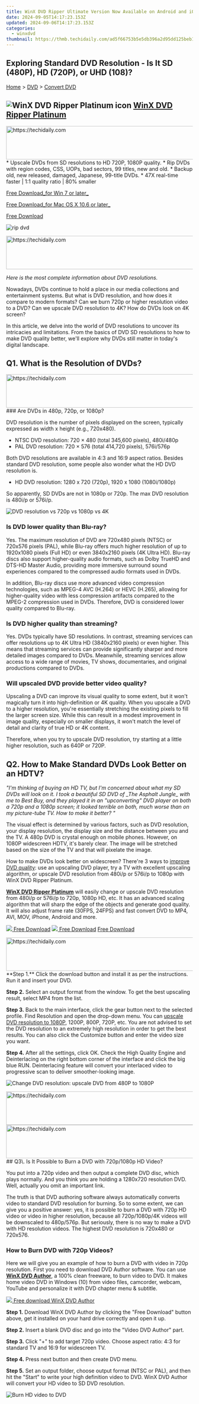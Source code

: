 ```yaml
---
title: WinX DVD Ripper Ultimate Version Now Available on Android and iOS Phones
date: 2024-09-05T14:17:23.153Z
updated: 2024-09-06T14:17:23.153Z
categories:
  - winxdvd
thumbnail: https://thmb.techidaily.com/ad5f66753b5e5db396a2d95dd125beb1ea4eecb0fbe535705f1d76a57fc9ac9b.jpg
---
```


## Exploring Standard DVD Resolution - Is It SD (480P), HD (720P), or UHD (108)?

[Home](https://tools.techidaily.com/winxdvd/products/) \> [DVD](https://tools.techidaily.com/winxdvd/products/) \> [Convert DVD](https://tools.techidaily.com/winxdvd/products/)

## ![WinX DVD Ripper Platinum icon](https://www.winxdvd.com/resource/../seoimg/icon2.png) [WinX DVD Ripper Platinum](https://tools.techidaily.com/winxdvd/products/) 

<!-- affiliate ads begin -->
<a href="https://ephamedtechinc.pxf.io/c/5597632/2137221/26400" target="_top" id="2137221">
  <img src="//a.impactradius-go.com/display-ad/26400-2137221" border="0" alt="https://techidaily.com" width="728" height="90"/>
</a>
<img height="0" width="0" src="https://ephamedtechinc.pxf.io/i/5597632/2137221/26400" style="position:absolute;visibility:hidden;" border="0" />
<!-- affiliate ads end -->
* Upscale DVDs from SD resolutions to HD 720P, 1080P quality.
* Rip DVDs with region codes, CSS, UOPs, bad sectors, 99 titles, new and old.
* Backup old, new released, damaged, Japanese, 99-title DVDs.
* 47X real-time faster | 1:1 quality ratio | 80% smaller

[Free Download_for Win 7 or later_](https://tools.techidaily.com/winxdvd/products/) 

[Free Download_for Mac OS X 10.6 or later_](https://tools.techidaily.com/winxdvd/products/) 

[Free Download](https://tools.techidaily.com/winxdvd/products/) 

![rip dvd](https://www.winxdvd.com/resource/../seo-img/general-img/seobanner-dvd.png) 

<!-- affiliate ads begin -->
<a href="https://appsumo.8odi.net/c/5597632/2118310/7443" target="_top" id="2118310">
  <img src="//a.impactradius-go.com/display-ad/7443-2118310" border="0" alt="https://techidaily.com" width="600" height="90"/>
</a>
<img height="0" width="0" src="https://appsumo.8odi.net/i/5597632/2118310/7443" style="position:absolute;visibility:hidden;" border="0" />
<!-- affiliate ads end -->


_Here is the most complete information about DVD resolutions._

Nowadays, DVDs continue to hold a place in our media collections and entertainment systems. But what is DVD resolution, and how does it compare to modern formats? Can we burn 720p or higher resolution video to a DVD? Can we upscale DVD resolution to 4K? How do DVDs look on 4K screen? 

In this article, we delve into the world of DVD resolutions to uncover its intricacies and limitations. From the basics of DVD SD resolutions to how to make DVD quality better, we'll explore why DVDs still matter in today's digital landscape.

## Q1\. What is the Resolution of DVDs? 

<!-- affiliate ads begin -->
<a href="https://unicoeye.pxf.io/c/5597632/2134498/18498" target="_top" id="2134498">
  <img src="//a.impactradius-go.com/display-ad/18498-2134498" border="0" alt="https://techidaily.com" width="720" height="90"/>
</a>
<img height="0" width="0" src="https://unicoeye.pxf.io/i/5597632/2134498/18498" style="position:absolute;visibility:hidden;" border="0" />
<!-- affiliate ads end -->
### Are DVDs in 480p, 720p, or 1080p?

DVD resolution is the number of pixels displayed on the screen, typically expressed as width x height (e.g., 720x480). 

* NTSC DVD resolution: 720 × 480 (total 345,600 pixels), 480i/480p
* PAL DVD resolution: 720 × 576 (total 414,720 pixels), 576i/576p

Both DVD resolutions are available in 4:3 and 16:9 aspect ratios. Besides standard DVD resolution, some people also wonder what the HD DVD resolution is. 

* HD DVD resolution: 1280 x 720 (720p), 1920 x 1080 (1080i/1080p)

 So apparently, SD DVDs are not in 1080p or 720p. The max DVD resolution is 480i/p or 576i/p. 

![DVD resolution vs 720p vs 1080p vs 4K](https://www.winxdvd.com/resource/../seo-img/dvd-ripper/dvd-resolution.jpg) 

### Is DVD lower quality than Blu-ray?

Yes. The maximum resolution of DVD are 720x480 pixels (NTSC) or 720x576 pixels (PAL), while Blu-ray offers much higher resolution of up to 1920x1080 pixels (Full HD) or even 3840x2160 pixels (4K Ultra HD). Blu-ray discs also support higher-quality audio formats, such as Dolby TrueHD and DTS-HD Master Audio, providing more immersive surround sound experiences compared to the compressed audio formats used in DVDs. 

In addition, Blu-ray discs use more advanced video compression technologies, such as MPEG-4 AVC (H.264) or HEVC (H.265), allowing for higher-quality video with less compression artifacts compared to the MPEG-2 compression used in DVDs. Therefore, DVD is considered lower quality compared to Blu-ray. 

### Is DVD higher quality than streaming?

Yes. DVDs typically have SD resolutions. In contrast, streaming services can offer resolutions up to 4K Ultra HD (3840x2160 pixels) or even higher. This means that streaming services can provide significantly sharper and more detailed images compared to DVDs. Meanwhile, streaming services allow access to a wide range of movies, TV shows, documentaries, and original productions compared to DVDs. 

### Will upscaled DVD provide better video quality? 

Upscaling a DVD can improve its visual quality to some extent, but it won't magically turn it into high-definition or 4K quality. When you upscale a DVD to a higher resolution, you're essentially stretching the existing pixels to fill the larger screen size. While this can result in a modest improvement in image quality, especially on smaller displays, it won't match the level of detail and clarity of true HD or 4K content.

Therefore, when you try to upscale DVD resolution, try starting at a little higher resolution, such as 640P or 720P. 

##  Q2\. How to Make Standard DVDs Look Better on an HDTV? 

_"I'm thinking of buying an HD TV, but I'm concerned about what my SD DVDs will look on it. I took a beautiful SD DVD of \_The Asphalt Jungle\_ with me to Best Buy, and they played it in an "upconverting" DVD player on both a 720p and a 1080p screen; it looked terrible on both, much worse than on my picture-tube TV. How to make it better? "_

The visual effect is determined by various factors, such as DVD resolution, your display resolution, the display size and the distance between you and the TV. A 480p DVD is crystal enough on mobile phones. However, on 1080P widescreen HDTV, it's barely clear. The image will be stretched based on the size of the TV and that will pixelate the image.

How to make DVDs look better on widescreen? There're 3 ways to [improve DVD quality](https://tools.techidaily.com/winxdvd/products/): use an upscaling DVD player, try a TV with excellent upscaling algorithm, or upscale DVD resolution from 480i/p or 576i/p to 1080p with WinX DVD Ripper Platinum.

[**WinX DVD Ripper Platinum**](https://tools.techidaily.com/winxdvd/products/) will easily change or upscale DVD resolution from 480i/p or 576i/p to 720p, 1080p HD, etc. It has an advanced scaling algorithm that will sharp the edge of the objects and generate good quality. It will also adjust frame rate (30FPS, 24FPS) and fast convert DVD to MP4, AVI, MOV, iPhone, Android and more. 

[![](https://www.winxdvd.com/resource/../seoimg/win.png) Free Download](https://tools.techidaily.com/winxdvd/products/) [![](https://www.winxdvd.com/resource/../seoimg/mac.png) Free Download](https://tools.techidaily.com/winxdvd/products/) [Free Download](https://tools.techidaily.com/winxdvd/products/) 

<!-- affiliate ads begin -->
<a href="https://appsumo.8odi.net/c/5597632/2128842/7443" target="_top" id="2128842">
  <img src="//a.impactradius-go.com/display-ad/7443-2128842" border="0" alt="https://techidaily.com" width="600" height="90"/>
</a>
<img height="0" width="0" src="https://appsumo.8odi.net/i/5597632/2128842/7443" style="position:absolute;visibility:hidden;" border="0" />
<!-- affiliate ads end -->
**Step 1.** Click the download button and install it as per the instructions. Run it and insert your DVD.

**Step 2.** Select an output format from the window. To get the best upscaling result, select MP4 from the list. 

**Step 3.** Back to the main interface, click the gear button next to the selected profile. Find Resolution and open the drop-down menu. You can [upscale DVD resolution to 1080P](https://tools.techidaily.com/winxdvd/products/), 1200P, 800P, 720P, etc. You are not advised to set the DVD resolution to an extremely high resolution in order to get the best results. You can also click the Customize button and enter the video size you want.

**Step 4.** After all the settings, click OK. Check the High Quality Engine and Deinterlacing on the right bottom corner of the interface and click the big blue RUN. Deinterlacing feature will convert your interlaced video to progressive scan to deliver smoother-looking image.

![Change DVD resolution: upscale DVD from 480P to 1080P](https://www.winxdvd.com/resource/../seo-img/dvd-ripper/parameter-resolution-700.jpg) 

<!-- affiliate ads begin -->
<a href="https://ephamedtechinc.pxf.io/c/5597632/2120864/26400?prodsku=Mercury" target="_top" id="2120864">
  <img src="//a.impactradius-go.com/display-ad/26400-2120864" border="0" alt="https://techidaily.com" width="728" height="90"/>
</a>
<img height="0" width="0" src="https://ephamedtechinc.pxf.io/i/5597632/2120864/26400?prodsku=Mercury" style="position:absolute;visibility:hidden;" border="0" />
<!-- affiliate ads end -->
<!-- affiliate ads begin -->
<a href="https://bluettiit.sjv.io/c/5597632/2114267/17093" target="_top" id="2114267">
  <img src="//a.impactradius-go.com/display-ad/17093-2114267" border="0" alt="https://techidaily.com" width="728" height="90"/>
</a>
<img height="0" width="0" src="https://bluettiit.sjv.io/i/5597632/2114267/17093" style="position:absolute;visibility:hidden;" border="0" />
<!-- affiliate ads end -->
## Q3\. Is It Possible to Burn a DVD with 720p/1080p HD Video? 

 You put into a 720p video and then output a complete DVD disc, which plays normally. And you think you are holding a 1280x720 resolution DVD. Well, actually you omit an important link. 

The truth is that DVD authoring software always automatically converts video to standard DVD resolution for burning. So to some extent, we can give you a positive answer: yes, it is possible to burn a DVD with 720p HD video or video in higher resolution, because all 720p/1080p/4K videos will be downscaled to 480p/576p. But seriously, there is no way to make a DVD with HD resolution videos. The highest DVD resolution is 720x480 or 720x576.

### How to Burn DVD with 720p Videos?

Here we will give you an example of how to burn a DVD with video in 720p resolution. First you need to download DVD Author software. You can use [**WinX DVD Author**](https://tools.techidaily.com/winxdvd/products/), a 100% clean freeware, to burn video to DVD. It makes home video DVD in Windows (10) from video files, camcorder, webcam, YouTube and personalize it with DVD chapter menu & subtitle. 

[![](https://www.winxdvd.com/resource/../seo-img/general-img/download.png) Free download WinX DVD Author](https://tools.techidaily.com/winxdvd/products/)

**Step 1.** Download WinX DVD Author by clicking the "Free Download" button above, get it installed on your hard drive correctly and open it up.

**Step 2.** Insert a blank DVD disc and go into the "Video DVD Author" part.

**Step 3.** Click "+" to add target 720p video. Choose aspect ratio: 4:3 for standard TV and 16:9 for widescreen TV. 

**Step 4.** Press next button and then create DVD menu.

**Step 5.** Set an output folder, choose output format (NTSC or PAL), and then hit the "Start" to write your high definition video to DVD. WinX DVD Author will convert your HD video to SD DVD resolution.

![Burn HD video to DVD](https://www.winxdvd.com/resource/../seo-img/dvd-ripper/add-video-700.jpg) 

<!-- affiliate ads begin -->
<span id="1531882">
					<video width="864" height="1536" style="cursor:pointer"
           poster="//a.impactradius-go.com/display-clicktoplayimage/1531882.png"
           onclick="if(!this.playClicked){this.play();this.setAttribute('controls',true);this.playClicked=true;}">
	   <source src="//a.impactradius-go.com/display-ad/16446-1531882">
	   <img src="//a.impactradius-go.com/display-clicktoplayimage/1531882.png" style="border: none; height: 100%; width: 100%; object-fit: contain">
	</video>
	<div style="width:540px;text-align:center"><a href="javascript:window.open(decodeURIComponent('https%3A%2F%2Flaganoo.pxf.io%2Fc%2F5597632%2F1531882%2F16446'), '_blank');void(0);">Click here</a></div>
</span>
<img height="0" width="0" src="https://imp.pxf.io/i/5597632/1531882/16446" style="position:absolute;visibility:hidden;" border="0" />
<!-- affiliate ads end -->
## Q4\. DVD Resolution and 4K | How Do DVDs and Blu-rays Look on the 4K Screen?

Can DVD be upscaled to 4K? Yes. Some Blu-ray Disc players are equipped with 4K upscaling feature. If the player can't do the upscaling, the 4K UHD TV will upscale the 1080p signal from the Blu-ray Disc player to 4K. 4K TV upscales the image, spreading 1 pixel to 16/4x4 pixels.

 Do DVDs look bad on 4K TV? There will be no difference on visual effect only if you are watching at a certain distance. If you're up close, you will see there is more black space between the pixels and the image seems to be a little bit fuzzy than before. 

#### Continue Reading...

* [DVD vs Blu-ray vs Digital File: What Are the Differences?](https://tools.techidaily.com/winxdvd/products/) ![](https://www.winxdvd.com/resource/../seoimg/icon1.png)
* [How to Free Rip DVD with Same Quality](https://tools.techidaily.com/winxdvd/products/) ![](https://www.winxdvd.com/resource/../seoimg/icon1.png)
<!-- affiliate ads begin -->
<span id="2135472">
					<video width="864" height="1536" style="cursor:pointer"
           poster="//a.impactradius-go.com/display-clicktoplayimage/2135472.png"
           onclick="if(!this.playClicked){this.play();this.setAttribute('controls',true);this.playClicked=true;}">
	   <source src="//a.impactradius-go.com/display-ad/18498-2135472">
	   <img src="//a.impactradius-go.com/display-clicktoplayimage/2135472.png" style="border: none; height: 100%; width: 100%; object-fit: contain">
	</video>
	<div style="width:540px;text-align:center"><a href="javascript:window.open(decodeURIComponent('https%3A%2F%2Funicoeye.pxf.io%2Fc%2F5597632%2F2135472%2F18498'), '_blank');void(0);">Click here</a></div>
</span>
<img height="0" width="0" src="https://imp.pxf.io/i/5597632/2135472/18498" style="position:absolute;visibility:hidden;" border="0" />
<!-- affiliate ads end -->
* [Best Settings to Rip DVDs Fast with Good Quality & Small Size](https://tools.techidaily.com/winxdvd/products/) ![](https://www.winxdvd.com/resource/../seoimg/icon1.png)
* [Streaming vs DVD? DVD is Better to Use in What Cases](https://tools.techidaily.com/winxdvd/products/) ![](https://www.winxdvd.com/resource/../seoimg/icon1.png)
<!-- affiliate ads begin -->
<a href="https://aligracehair.sjv.io/c/5597632/2115948/19272" target="_top" id="2115948">
  <img src="//a.impactradius-go.com/display-ad/19272-2115948" border="0" alt="https://techidaily.com" width="336" height="90"/>
</a>
<img height="0" width="0" src="https://aligracehair.sjv.io/i/5597632/2115948/19272" style="position:absolute;visibility:hidden;" border="0" />
<!-- affiliate ads end -->

<!-- affiliate ads begin -->
<a href="https://appsumo.8odi.net/c/5597632/2137411/7443" target="_top" id="2137411">
  <img src="//a.impactradius-go.com/display-ad/7443-2137411" border="0" alt="https://techidaily.com" width="600" height="90"/>
</a>
<img height="0" width="0" src="https://appsumo.8odi.net/i/5597632/2137411/7443" style="position:absolute;visibility:hidden;" border="0" />
<!-- affiliate ads end -->
<ins class="adsbygoogle"
     style="display:block"
     data-ad-format="autorelaxed"
     data-ad-client="ca-pub-7571918770474297"
     data-ad-slot="1223367746"></ins>



<ins class="adsbygoogle"
     style="display:block"
     data-ad-client="ca-pub-7571918770474297"
     data-ad-slot="8358498916"
     data-ad-format="auto"
     data-full-width-responsive="true"></ins>

<span class="atpl-alsoreadstyle">Also read:</span>
<div><ul>
<li><a href="https://visual-screen-recording.techidaily.com/new-2024-approved-audiovisual-archive-system-and-voice-recordings/"><u>[New] 2024 Approved  Audiovisual Archive  System & Voice Recordings</u></a></li>
<li><a href="https://youtube-video-recordings.techidaily.com/new-a-closer-look-at-the-monetization-mechanism-for-video-clips/"><u>[New] A Closer Look at the Monetization Mechanism for Video Clips</u></a></li>
<li><a href="https://screen-mirroring-recording.techidaily.com/new-capturing-live-discussions-iphoneandroids-screen-recording-for-2024/"><u>[New] Capturing Live Discussions  IPhone/Android's Screen Recording for 2024</u></a></li>
<li><a href="https://instagram-video-files.techidaily.com/new-enhance-creativity-with-these-top-6-instagram-reel-tools-for-2024/"><u>[New] Enhance Creativity with These Top 6 Instagram Reel Tools for 2024</u></a></li>
<li><a href="https://some-knowledge.techidaily.com/new-highest-rated-20-public-domain-pubg-combos/"><u>[New] Highest-Rated 20 Public Domain PUBG Combos</u></a></li>
<li><a href="https://some-techniques.techidaily.com/new-ignite-your-brands-success-with-a-10-step-blueprint-for-smm-dominance/"><u>[New] Ignite Your Brand's Success with a 10-Step Blueprint for SMM Dominance</u></a></li>
<li><a href="https://instagram-videos.techidaily.com/new-mastering-social-medias-highest-wave-instagrams-thousand-strong-fanbase-for-2024/"><u>[New] Mastering Social Media's Highest Wave - Instagram’s Thousand-Strong Fanbase for 2024</u></a></li>
<li><a href="https://twitter-videos.techidaily.com/new-twitmedia-mastery-elevate-your-tweet-game-for-2024/"><u>[New] TwitMedia Mastery  Elevate Your Tweet Game for 2024</u></a></li>
<li><a href="https://youtube-video-recordings.techidaily.com/updated-elevate-youtube-presence-ideal-release-windows/"><u>[Updated] Elevate Youtube Presence  Ideal Release Windows</u></a></li>
<li><a href="https://youtube-webster.techidaily.com/ed-game-on-the-leading-12-youtube-videographers-for-opening-tutorials-freepaid/"><u>[Updated] Game On  The Leading 12 YouTube Videographers for Opening Tutorials (Free/Paid)</u></a></li>
<li><a href="https://instagram-videos.techidaily.com/updated-in-2024-the-art-of-retracing-instagram-pictures-roots/"><u>[Updated] In 2024, The Art of Retracing Instagram Pictures' Roots</u></a></li>
<li><a href="https://some-skills.techidaily.com/updated-the-ultimate-shift-from-standard-definition-to-dynamic-range-brilliance/"><u>[Updated] The Ultimate Shift  From Standard Definition to Dynamic Range Brilliance</u></a></li>
<li><a href="https://fox-helps.techidaily.com/updated-top-20-mobiles-perfecting-dji-visual-content/"><u>[Updated] Top 20 Mobiles Perfecting DJi Visual Content</u></a></li>
<li><a href="https://some-guidance.techidaily.com/2024-dvd/"><u>「2024新穎無料副本工具集: DVD、主要電影複製最佳選擇」</u></a></li>
<li><a href="https://desktop-recording.techidaily.com/2024-approved-dissecting-vidma-a-guide-to-screen-capturing-tech/"><u>2024 Approved  Dissecting Vidma  A Guide to Screen Capturing Tech</u></a></li>
<li><a href="https://screen-video-capture.techidaily.com/2024-approved-how-to-start-a-google-meet-on-laptops-and-mobile/"><u>2024 Approved  How to Start a Google Meet on Laptops & Mobile?</u></a></li>
<li><a href="https://android-unlock.techidaily.com/6-proven-ways-to-unlock-samsung-galaxy-m14-5g-phone-when-you-forget-the-password-by-drfone-android/"><u>6 Proven Ways to Unlock Samsung Galaxy M14 5G Phone When You Forget the Password</u></a></li>
<li><a href="https://some-guidance.techidaily.com/dvd-usb-type-c-surface-hubmacbook-chromebook-pixel/"><u>如何適配DVD以兼容 USB Type-C 裝置：Surface Hub、MacBook 及 Chromebook Pixel</u></a></li>
<li><a href="https://some-guidance.techidaily.com/ai120/"><u>使用AI技术提高视频播放速度，实现无缝的120帧率视觉体验</u></a></li>
<li><a href="https://android-frp.techidaily.com/a-step-by-step-guide-on-using-adb-and-fastboot-to-remove-frp-lock-on-your-samsung-galaxy-a05-by-drfone-android/"><u>A Step-by-Step Guide on Using ADB and Fastboot to Remove FRP Lock on your Samsung Galaxy A05</u></a></li>
<li><a href="https://some-guidance.techidaily.com/bypassing-obstacles-effective-methods-for-mov-file-compatibility-with-sony-vegas-pro-software/"><u>Bypassing Obstacles: Effective Methods for MOV File Compatibility with Sony Vegas Pro Software</u></a></li>
<li><a href="https://some-guidance.techidaily.com/choisissez-entre-handbrake-et-codecs-pour-convertir-vos-dvd-h264-vs-mpeg-4/"><u>Choisissez Entre HandBrake Et Codecs Pour Convertir Vos DVD : H.264 Vs MPEG-4</u></a></li>
<li><a href="https://some-guidance.techidaily.com/choosing-your-format-dvd-blu-ray-or-digital-best-option-for-high-quality-entertainment/"><u>Choosing Your Format: DVD, Blu-Ray or Digital - Best Option for High Quality Entertainment</u></a></li>
<li><a href="https://some-guidance.techidaily.com/comprehensive-guide-to-fixing-handbrake-errors-converting-avi-to-mp4/"><u>Comprehensive Guide to Fixing HandBrake Errors: Converting AVI to MP4</u></a></li>
<li><a href="https://some-guidance.techidaily.com/conversion-rapida-de-mp4-a-dvd-en-windows-10-paso-a-paso/"><u>Conversión Rápida De MP4 a DVD en Windows 10 – Paso a Paso</u></a></li>
<li><a href="https://some-guidance.techidaily.com/convert-and-enjoy-the-ultimate-free-software-winx-dvd-to-mp4-ripper-for-windows-11-users/"><u>Convert and Enjoy: The Ultimate Free Software, WinX DVD to MP4 Ripper for Windows 11 Users</u></a></li>
<li><a href="https://win-answers.techidaily.com/defeat-steam-error-code-solved-your-ultimate-troubleshooting-manual/"><u>Defeat Steam Error Code ([SOLVED]): Your Ultimate Troubleshooting Manual</u></a></li>
<li><a href="https://some-guidance.techidaily.com/dvdwindows1014/"><u>DVD読み込めないWindows10の問題を解決！今すぐ実行可能な14コツ見せます</u></a></li>
<li><a href="https://some-guidance.techidaily.com/effective-techniques-how-to-resize-4k-content-down-to-hd-quality/"><u>Effective Techniques: How to Resize 4K Content Down to HD Quality</u></a></li>
<li><a href="https://some-guidance.techidaily.com/effortlessly-transfer-movies-from-dvd-to-digital-discover-the-winx-free-ripper-compatible-with-windows-11-and-iphone-xs/"><u>Effortlessly Transfer Movies From DVD to Digital - Discover the WinX Free Ripper Compatible with Windows 11 & iPhone XS!</u></a></li>
<li><a href="https://win-answers.techidaily.com/enjoy-a-seamless-gaming-adventure-with-the-updated-flaw-free-yakuza-3-on-pc/"><u>Enjoy a Seamless Gaming Adventure with the Updated, Flaw-Free Yakuza 3 on PC</u></a></li>
<li><a href="https://some-guidance.techidaily.com/fast-and-flawless-dvd-backup-techniques-for-both-vintage-and-modern-discs-in-just-five-minutes-no-quality-compromises/"><u>Fast and Flawless DVD Backup Techniques for Both Vintage and Modern Discs in Just Five Minutes - No Quality Compromises!</u></a></li>
<li><a href="https://some-guidance.techidaily.com/free-winx-dvd-converter-hd-dvd-ripping-to-mp4avi-compatible-with-iphone-and-android-devices/"><u>Free WinX DVD Converter - HD DVD Ripping to MP4/AVI Compatible with iPhone and Android Devices</u></a></li>
<li><a href="https://tech-savvy.techidaily.com/generative-ai-unveiled-the-science-and-companies-leading-its-integration/"><u>Generative AI Unveiled: The Science & Companies Leading Its Integration</u></a></li>
<li><a href="https://some-guidance.techidaily.com/grossere-avi-filme-fur-den-freien-umbau-ins-mp4-format-funf-effektive-methoden/"><u>Größere AVI-Filme Für Den Freien Umbau Ins MP4 Format - Fünf Effektive Methoden</u></a></li>
<li><a href="https://some-guidance.techidaily.com/how-to-bypass-dvd-region-code-on-windows-10-8-and-7-for-universal-playback/"><u>How to Bypass DVD Region Code on Windows 10, 8 & 7 for Universal Playback</u></a></li>
<li><a href="https://fake-location.techidaily.com/how-to-fake-gps-on-oppo-reno-9a-for-mobile-legends-drfone-by-drfone-virtual-android/"><u>How To Fake GPS On Oppo Reno 9A For Mobile Legends? | Dr.fone</u></a></li>
<li><a href="https://screen-mirror.techidaily.com/in-2024-a-guide-infinix-smart-8-hd-wireless-and-wired-screen-mirroring-drfone-by-drfone-android/"><u>In 2024, A Guide Infinix Smart 8 HD Wireless and Wired Screen Mirroring | Dr.fone</u></a></li>
<li><a href="https://review-topics.techidaily.com/in-2024-complete-tutorial-to-use-gps-joystick-to-fake-gps-location-on-realme-gt-neo-5-drfone-by-drfone-virtual-android/"><u>In 2024, Complete Tutorial to Use GPS Joystick to Fake GPS Location On Realme GT Neo 5 | Dr.fone</u></a></li>
<li><a href="https://android-pokemon-go.techidaily.com/in-2024-how-do-you-get-sun-stone-evolutions-in-pokemon-for-oneplus-open-drfone-by-drfone-virtual-android/"><u>In 2024, How Do You Get Sun Stone Evolutions in Pokémon For OnePlus Open? | Dr.fone</u></a></li>
<li><a href="https://screen-mirror.techidaily.com/in-2024-how-to-screen-mirror-your-apple-iphone-se-2022-display-drfone-by-drfone-ios/"><u>In 2024, How to Screen Mirror your Apple iPhone SE (2022) Display? | Dr.fone</u></a></li>
<li><a href="https://tech-hub.techidaily.com/inside-look-the-complete-breakdown-of-apples-ai-advancements-unveiled-at-wwdc-2024/"><u>Inside Look: The Complete Breakdown of Apple's AI Advancements Unveiled at WWDC 2024</u></a></li>
<li><a href="https://some-guidance.techidaily.com/maintaining-high-quality-visuals-techniques-for-shrinking-large-4gb-videos/"><u>Maintaining High-Quality Visuals: Techniques for Shrinking Large 4GB Videos</u></a></li>
<li><a href="https://extra-hints.techidaily.com/mastering-media-management-on-instagram/"><u>Mastering Media Management on Instagram</u></a></li>
<li><a href="https://some-guidance.techidaily.com/mastering-media-metamorphosis-with-digiartys-specialized-dvdvideo-converter-solutions/"><u>Mastering Media Metamorphosis with Digiarty's Specialized DVD/Video Converter Solutions</u></a></li>
<li><a href="https://some-guidance.techidaily.com/mastering-the-use-of-handbrake-in-windows-1011-tips-for-easy-configuration-and-functionality/"><u>Mastering the Use of Handbrake in Windows 10/11: Tips for Easy Configuration and Functionality</u></a></li>
<li><a href="https://tech-revival.techidaily.com/neural-network-vulnerability-a-defensive-guide/"><u>Neural Network Vulnerability: A Defensive Guide</u></a></li>
<li><a href="https://win-amazing.techidaily.com/newest-graphics-card-drivers-compatible-with-rtx-2080-on-windows-1078/"><u>Newest Graphics Card Drivers: Compatible with RTX 2080 on Windows 10/7/8</u></a></li>
<li><a href="https://some-guidance.techidaily.com/pc-musik-auf-ihr-iphone-ubertragen-alternative-methoden-ohne-itunes-fur-windows-and-mac/"><u>PC Musik Auf Ihr iPhone Übertragen - Alternative Methoden Ohne iTunes Für Windows & Mac</u></a></li>
<li><a href="https://some-guidance.techidaily.com/quick-guide-efficiently-transcode-mkv-files-into-hevc-h265-format-without-compromising-quality/"><u>Quick Guide: Efficiently Transcode MKV Files Into HEVC H.265 Format Without Compromising Quality</u></a></li>
<li><a href="https://some-guidance.techidaily.com/schritt-fur-schritt-anleitung-zum-konvertieren-von-blu-rays-mit-handbrake/"><u>Schritt-Für-Schritt-Anleitung Zum Konvertieren Von Blu-Rays Mit HandBrake</u></a></li>
<li><a href="https://tech-savvy.techidaily.com/self-awareness-and-social-cognition-via-gpt/"><u>Self-Awareness and Social Cognition via GPT</u></a></li>
<li><a href="https://some-guidance.techidaily.com/solve-your-windows-11-frequent-freezing-problems-with-these-10-effective-fixes/"><u>Solve Your Windows 11 Frequent Freezing Problems with These 10 Effective Fixes</u></a></li>
<li><a href="https://some-guidance.techidaily.com/symptoms-of-diastolic-dysfunction-often-include-shortness-of-breath-fatigue-and-exercise-intolerance-due-to-pulmonary-congestion/"><u>Symptoms of Diastolic Dysfunction Often Include Shortness of Breath, Fatigue, and Exercise Intolerance Due to Pulmonary Congestion.</u></a></li>
<li><a href="https://android-transfer.techidaily.com/tips-of-transferring-messages-from-realme-note-50-to-iphone-1415-drfone-by-drfone-transfer-from-android-transfer-from-android/"><u>Tips of Transferring Messages from Realme Note 50 to iPhone 14/15 | Dr.fone</u></a></li>
<li><a href="https://some-guidance.techidaily.com/top-free-video-transcoding-tools-the-ultimate-guide-for-windowsmac-users/"><u>Top Free Video Transcoding Tools : The Ultimate Guide for Windows/Mac Users</u></a></li>
<li><a href="https://some-guidance.techidaily.com/top-ranked-gpus-of-2024-choosing-between-nvidia-and-amd-for-optimal-performance-with-plex/"><u>Top-Ranked GPUs of 2024: Choosing Between NVIDIA and AMD for Optimal Performance with Plex</u></a></li>
<li><a href="https://some-guidance.techidaily.com/transforma-tus-dvds-a-formatos-de-alta-calidad-mp4-en-solo-quince-segundos-como-hacerlo-perfectamente/"><u>Transforma Tus DVDs a Formatos De Alta Calidad MP4 en Solo Quince Segundos: Cómo Hacerlo Perfectamente</u></a></li>
<li><a href="https://some-guidance.techidaily.com/ultimate-guide-to-transforming-iso-into-mp4-best-free-tools-and-tactics-2024-edition/"><u>Ultimate Guide to Transforming ISO Into MP4 (Best Free Tools & Tactics) - 2024 Edition</u></a></li>
<li><a href="https://some-guidance.techidaily.com/ultimate-guide-resolving-dvd-rip-failures-due-to-system-hangs-and-unexpected-shutdowns/"><u>Ultimate Guide: Resolving DVD Rip Failures Due to System Hangs and Unexpected Shutdowns</u></a></li>
<li><a href="https://some-guidance.techidaily.com/unlocking-your-phones-camera-secrets-why-is-my-iphones-dcim-folder-blank/"><u>Unlocking Your Phone's Camera Secrets: Why Is My iPhone's DCIM Folder Blank?</u></a></li>
<li><a href="https://extra-resources.techidaily.com/unveiling-the-finest-affordable-webm-players-on-market/"><u>Unveiling the Finest Affordable WebM Players on Market</u></a></li>
<li><a href="https://some-guidance.techidaily.com/upgrade-from-2k-to-4k-top-tools-and-techniques-for-high-quality-conversion-on-pc-and-mac/"><u>Upgrade From 2K to 4K: Top Tools and Techniques for High-Quality Conversion on PC & Mac</u></a></li>
<li><a href="https://some-guidance.techidaily.com/windows-10mkvdvdblu-ray/"><u>Windows 10で効率的にMKVを作る方法：DVD＆Blu-Rayのリピートとバックアップ技術、代替ソフトもチェック！</u></a></li>
<li><a href="https://some-guidance.techidaily.com/winx-dvd-ripper-and-video-converter-software-comprehensive-online-help-center/"><u>WinX DVD Ripper & Video Converter Software - Comprehensive Online Help Center</u></a></li>
<li><a href="https://some-guidance.techidaily.com/winx-dvd-transcoder-free-converts-dvds-to-mp4-avi-for-ios-and-android/"><u>WinX DVD Transcoder Free: Converts DVDs to MP4, AVI for iOS & Android</u></a></li>
</ul></div>
